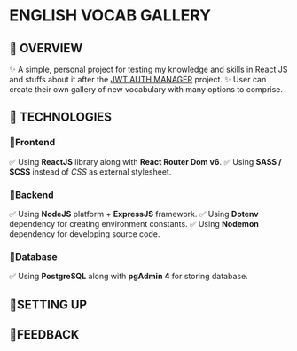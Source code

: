 # ENGLISH VOCAB GALLERY
## 📌 OVERVIEW
✨ A simple, personal project for testing my knowledge and skills in React JS and stuffs about it after the [JWT AUTH MANAGER](https://github.com/thienan2003bt/JWT-Auth-Manager) project.
✨ User can create their own gallery of new vocabulary with many options to comprise.

## 📌 TECHNOLOGIES
### 📍Frontend
✅ Using **ReactJS** library along with **React Router Dom v6**.
✅ Using **SASS / SCSS** instead of *CSS* as external stylesheet.

### 📍Backend
✅ Using **NodeJS** platform + **ExpressJS** framework.
✅ Using **Dotenv** dependency for creating environment constants.
✅ Using **Nodemon** dependency for developing source code.


### 📍Database
✅ Using **PostgreSQL** along with **pgAdmin 4** for storing database.

## 📌SETTING UP

## 📌FEEDBACK


